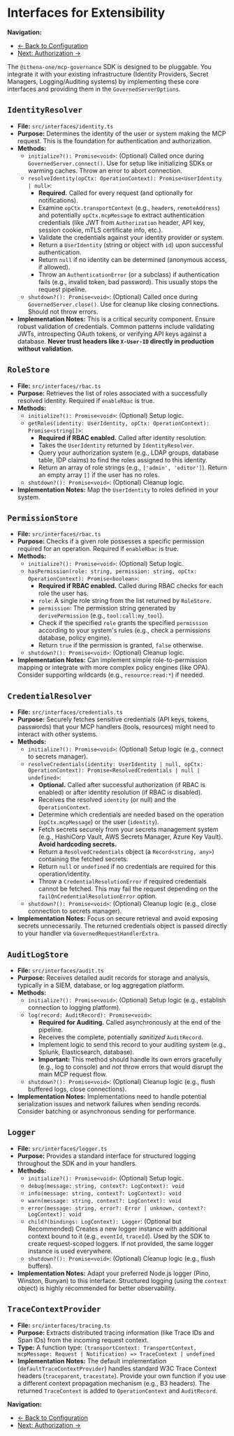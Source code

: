 # Interfaces for Extensibility

**Navigation:**
* [← Back to Configuration](./configuration.md)
* [Next: Authorization →](./authorization.md)

The `@ithena-one/mcp-governance` SDK is designed to be pluggable. You integrate it with your existing infrastructure (Identity Providers, Secret Managers, Logging/Auditing systems) by implementing these core interfaces and providing them in the `GovernedServerOptions`.

## `IdentityResolver`

*   **File:** `src/interfaces/identity.ts`
*   **Purpose:** Determines the identity of the user or system making the MCP request. This is the foundation for authentication and authorization.
*   **Methods:**
    *   `initialize?(): Promise<void>`: (Optional) Called once during `GovernedServer.connect()`. Use for setup like initializing SDKs or warming caches. Throw an error to abort connection.
    *   `resolveIdentity(opCtx: OperationContext): Promise<UserIdentity | null>`:
        *   **Required.** Called for every request (and optionally for notifications).
        *   Examine `opCtx.transportContext` (e.g., `headers`, `remoteAddress`) and potentially `opCtx.mcpMessage` to extract authentication credentials (like JWT from `Authorization` header, API key, session cookie, mTLS certificate info, etc.).
        *   Validate the credentials against your identity provider or system.
        *   Return a `UserIdentity` (string or object with `id`) upon successful authentication.
        *   Return `null` if no identity can be determined (anonymous access, if allowed).
        *   Throw an `AuthenticationError` (or a subclass) if authentication fails (e.g., invalid token, bad password). This usually stops the request pipeline.
    *   `shutdown?(): Promise<void>`: (Optional) Called once during `GovernedServer.close()`. Use for cleanup like closing connections. Should not throw errors.
*   **Implementation Notes:** This is a critical security component. Ensure robust validation of credentials. Common patterns include validating JWTs, introspecting OAuth tokens, or verifying API keys against a database. **Never trust headers like `X-User-ID` directly in production without validation.**

## `RoleStore`

*   **File:** `src/interfaces/rbac.ts`
*   **Purpose:** Retrieves the list of roles associated with a successfully resolved identity. Required if `enableRbac` is true.
*   **Methods:**
    *   `initialize?(): Promise<void>`: (Optional) Setup logic.
    *   `getRoles(identity: UserIdentity, opCtx: OperationContext): Promise<string[]>`:
        *   **Required if RBAC enabled.** Called after identity resolution.
        *   Takes the `UserIdentity` returned by `IdentityResolver`.
        *   Query your authorization system (e.g., LDAP groups, database table, IDP claims) to find the roles assigned to this identity.
        *   Return an array of role strings (e.g., `['admin', 'editor']`). Return an empty array `[]` if the user has no roles.
    *   `shutdown?(): Promise<void>`: (Optional) Cleanup logic.
*   **Implementation Notes:** Map the `UserIdentity` to roles defined in your system.

## `PermissionStore`

*   **File:** `src/interfaces/rbac.ts`
*   **Purpose:** Checks if a given role possesses a specific permission required for an operation. Required if `enableRbac` is true.
*   **Methods:**
    *   `initialize?(): Promise<void>`: (Optional) Setup logic.
    *   `hasPermission(role: string, permission: string, opCtx: OperationContext): Promise<boolean>`:
        *   **Required if RBAC enabled.** Called during RBAC checks for each role the user has.
        *   `role`: A single role string from the list returned by `RoleStore`.
        *   `permission`: The permission string generated by `derivePermission` (e.g., `tool:call:my_tool`).
        *   Check if the specified `role` grants the specified `permission` according to your system's rules (e.g., check a permissions database, policy engine).
        *   Return `true` if the permission is granted, `false` otherwise.
    *   `shutdown?(): Promise<void>`: (Optional) Cleanup logic.
*   **Implementation Notes:** Can implement simple role-to-permission mapping or integrate with more complex policy engines (like OPA). Consider supporting wildcards (e.g., `resource:read:*`) if needed.

## `CredentialResolver`

*   **File:** `src/interfaces/credentials.ts`
*   **Purpose:** Securely fetches sensitive credentials (API keys, tokens, passwords) that your MCP handlers (tools, resources) might need to interact with other systems.
*   **Methods:**
    *   `initialize?(): Promise<void>`: (Optional) Setup logic (e.g., connect to secrets manager).
    *   `resolveCredentials(identity: UserIdentity | null, opCtx: OperationContext): Promise<ResolvedCredentials | null | undefined>`:
        *   **Optional.** Called after successful authorization (if RBAC is enabled) or after identity resolution (if RBAC is disabled).
        *   Receives the resolved `identity` (or null) and the `OperationContext`.
        *   Determine which credentials are needed based on the operation (`opCtx.mcpMessage`) or the user (`identity`).
        *   Fetch secrets securely from your secrets management system (e.g., HashiCorp Vault, AWS Secrets Manager, Azure Key Vault). **Avoid hardcoding secrets.**
        *   Return a `ResolvedCredentials` object (a `Record<string, any>`) containing the fetched secrets.
        *   Return `null` or `undefined` if no credentials are required for this operation/identity.
        *   Throw a `CredentialResolutionError` if required credentials cannot be fetched. This may fail the request depending on the `failOnCredentialResolutionError` option.
    *   `shutdown?(): Promise<void>`: (Optional) Cleanup logic (e.g., close connection to secrets manager).
*   **Implementation Notes:** Focus on secure retrieval and avoid exposing secrets unnecessarily. The returned credentials object is passed directly to your handler via `GovernedRequestHandlerExtra`.

## `AuditLogStore`

*   **File:** `src/interfaces/audit.ts`
*   **Purpose:** Receives detailed audit records for storage and analysis, typically in a SIEM, database, or log aggregation platform.
*   **Methods:**
    *   `initialize?(): Promise<void>`: (Optional) Setup logic (e.g., establish connection to logging platform).
    *   `log(record: AuditRecord): Promise<void>`:
        *   **Required for Auditing.** Called asynchronously at the end of the pipeline.
        *   Receives the complete, potentially *sanitized* `AuditRecord`.
        *   Implement logic to send this record to your auditing system (e.g., Splunk, Elasticsearch, database).
        *   **Important:** This method should handle its own errors gracefully (e.g., log to console) and *not* throw errors that would disrupt the main MCP request flow.
    *   `shutdown?(): Promise<void>`: (Optional) Cleanup logic (e.g., flush buffered logs, close connections).
*   **Implementation Notes:** Implementations need to handle potential serialization issues and network failures when sending records. Consider batching or asynchronous sending for performance.

## `Logger`

*   **File:** `src/interfaces/logger.ts`
*   **Purpose:** Provides a standard interface for structured logging throughout the SDK and in your handlers.
*   **Methods:**
    *   `initialize?(): Promise<void>`: (Optional) Setup logic.
    *   `debug(message: string, context?: LogContext): void`
    *   `info(message: string, context?: LogContext): void`
    *   `warn(message: string, context?: LogContext): void`
    *   `error(message: string, error?: Error | unknown, context?: LogContext): void`
    *   `child?(bindings: LogContext): Logger`: (Optional but Recommended) Creates a new logger instance with additional context bound to it (e.g., `eventId`, `traceId`). Used by the SDK to create request-scoped loggers. If not provided, the same logger instance is used everywhere.
    *   `shutdown?(): Promise<void>`: (Optional) Cleanup logic (e.g., flush buffers).
*   **Implementation Notes:** Adapt your preferred Node.js logger (Pino, Winston, Bunyan) to this interface. Structured logging (using the `context` object) is highly recommended for better observability.

## `TraceContextProvider`

*   **File:** `src/interfaces/tracing.ts`
*   **Purpose:** Extracts distributed tracing information (like Trace IDs and Span IDs) from the incoming request context.
*   **Type:** A function type: `(transportContext: TransportContext, mcpMessage: Request | Notification) => TraceContext | undefined`
*   **Implementation Notes:** The default implementation (`defaultTraceContextProvider`) handles standard W3C Trace Context headers (`traceparent`, `tracestate`). Provide your own function if you use a different context propagation mechanism (e.g., B3 headers). The returned `TraceContext` is added to `OperationContext` and `AuditRecord`.

**Navigation:**
* [← Back to Configuration](./configuration.md)
* [Next: Authorization →](./authorization.md) 